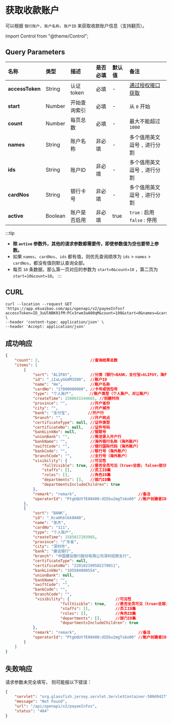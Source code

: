 # 获取收款账户
可以根据 `银行账户`、`账户名称`、`账户ID` 来获取收款账户信息（支持翻页）。

import Control from "@theme/Control";

<Control
method="GET"
url="/api/openapi/v2/payeeInfos"
/>

## Query Parameters

| 名称 | 类型 | 描述 | 是否必填 | 默认值 | 备注 |
| :--- | :--- | :--- | :--- |:--- | :--- |
| **accessToken** | String  | 认证token   | 必填  | - | [通过授权接口获取](/docs/open-api/getting-started/auth) |
| **start**       | Number  | 开始查询索引  | 必填  | - | 从 `0` 开始 |
| **count**       | Number  | 每页总数     | 必填  | - | 最大不能超过 `1000` |
| **names**       | String  | 账户名称     | 非必填 | - | 多个值用英文逗号 `,` 进行分割 |
| **ids**         | String  | 账户ID      | 非必填 | - | 多个值用英文逗号 `,` 进行分割 |
| **cardNos**     | String  | 银行卡号     | 非必填 | - | 多个值用英文逗号 `,` 进行分割 |
| **active**      | Boolean | 账户是否启用  | 非必填 | true | `true` : 启用 &emsp; `false` : 停用 |

:::tip
- **除 `avtive` 参数外，其他的请求参数都需要传，即使参数值为空也要带上参数。**
- 如果 `names`、`cardNos`、`ids` 都有值，则优先查询顺序为 `ids` > `names` > `cardNos`，都没有值则默认查询全部。
- 每页 `10` 条数据，那么第一页对应的参数为 `start=0&count=10` ，第二页为 `start=10&count=10`。
:::

## CURL
```shell
curl --location --request GET 'https://app.ekuaibao.com/api/openapi/v2/payeeInfos?accessToken=ID_3uUlNBK01fM:PCx3rwm3aA00qM&count=100&start=0&names=&cardNos=&ids=&active=true' \
--header 'content-type: application/json' \
--header 'Accept: application/json'
```

## 成功响应
```json
{
    "count": 2,                      //查询结果总数
    "items": [
        {
            "sort": "ALIPAY",        //分类（银行=BANK，支付宝=ALIPAY，海外=OVERSEABANK，支票=CHECK，承兑汇票=ACCEPTANCEBILL，其他=OTHER，钱包= WALLET）
            "id": "_iIaLyGGdM3I00",  //账户ID
            "name": "He",            //账户名称
            "cardNo": "17000000000", //卡号或钱包号
            "type": "个人账户",       //账户类型（个人账户、对公账户）
            "createTime": 1588651544665, //创建时间
            "province": "",          //开户省份
            "city": "",              //开户城市
            "bank": "支付宝",        //开户行
            "branch": "",            //开户网点
            "certificateType": null, //证件类型
            "certificateNo": null,   //证件号码
            "bankLinkNo": null,      //银联号
            "unionBank": "",         //简洁录入开户行
            "bankName": "",          //海外银行名称（海外账户）
            "swiftCode": "",         //银行国际代码（海外账户）
            "bankCode": "",          //联行号（海外账户）
            "branchCode": "",        //支行号（海外账户）
            "visibility": {          //可见性
                "fullVisible": true, //是否全员可见（true=全部; false=部分）
                "staffs": [],        //员工ID集
                "roles": [],         //角色ID集
                "departments": [],   //部门ID集
                "departmentsIncludeChildren": true
            },
            "remark": "remark",                           //备注
            "operatorId": "PtgbQUtfE08400:dIEbu2mgTs6o00" //账户创建者ID
        },
        {
            "sort": "BANK",
            "id": "_KcaHhblbk0A00",
            "name": "张杰",
            "cardNo": "111",
            "type": "个人账户",
            "createTime": 1585017203965,
            "province": "广东省",
            "city": "深圳市",
            "bank": "建设银行",
            "branch": "中国建设银行股份有限公司深圳招商支行",
            "certificateType": null,
            "certificateNo": "220182199502270011",
            "bankLinkNo": "105584000554",
            "unionBank": null,
            "bankName": "",
            "swiftCode": "",
            "bankCode": "",
            "branchCode": "",
             "visibility": {                    //可见性
                        "fullVisible": true,    //是否全员可见（true=全部; false=部分）
                        "staffs": [],           //员工ID集
                        "roles": [],            //角色ID集
                        "departments": [],      //部门ID集
                        "departmentsIncludeChildren": true
            },
            "remark": "remark",                           //备注
            "operatorId": "PtgbQUtfE08400:dIEbu2mgTs6o00" //账户创建者ID
        }
    ]
}
```

## 失败响应
请求参数未完全填写， 则可能报以下错误：
```json
{
    "servlet": "org.glassfish.jersey.servlet.ServletContainer-500d9427",
    "message": "Not Found",
    "url": "/api/openapi/v2/payeeInfos",
    "status": "404"
}
```

